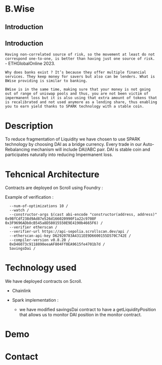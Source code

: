 # B.Wise

## Introduction

## Introduction

`Having non-correlated source of risk, so the movement at least do not correspond one-to-one, is better than having just one source of risk.`   -  ETHGlobalOnline 2023.

`Why does banks exist ? It’s because they offer multiple financial services. They keep money for savers but also can be lenders. What is BWise providing is similar to banking.` 

`BWise is in the same time, making sure that your money is not going out of range of uniswap pools and thus, you are not been victim of impermanent loss but it is also using that extra amount of tokens that is recalibrated and not used anymore as a lending share, thus enabling you to earn yield thanks to SPARK technology with a stable coin.`


# Description 

To reduce fragmentation of Liquidity we have chosen to use SPARK technology by choosing DAI as a bridge currency. Every trade in our Auto-Rebalancing mechanism will include DAI/ABC pair. 
DAI is stable coin and participates naturally into reducing Impermanent loss.



# Tehcnical Architecture 

Contracts are deployed on Scroll using Foundry :

Example of verification : 

``` // Verify SavingsDai forge verify-contract
  --num-of-optimizations 10 /
  --watch /
  --constructor-args $(cast abi-encode "constructor(address, address)" 0x9BfCdf238d9Ad87e526d166020990F1a22c9708F 0x3F9696ADb8cB545a8D58015550E9E4190b4665F6) /
  --verifier etherscan / 
  --verifier-url https://api-sepolia.scrollscan.dev/api / 
  --etherscan-api-key D62920783A4311EE9D6600155D570C742E / 
  --compiler-version v0.8.20 / 
  0xD46073c9118890eeaAF804Ff0EA9615fe4701b7d / 
  SavingsDai /
``` 



# Technology used 

We have deployed contracts on Scroll. 

- Chainlink

- Spark implementation :
    - we have modified savingsDai contract to have a getLiquidityPosition that allows us to monitor DAI position in the monitor contract. 


# Demo 


# Contact 




